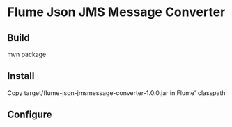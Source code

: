 # Flume Json JMS Message Converter

## Build
mvn package

## Install
Copy target/flume-json-jmsmessage-converter-1.0.0.jar in Flume' classpath

## Configure
